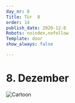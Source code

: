 ```yaml
---
day_nr: 8
Title: Tür  8
order: 14
publish_date: 2020-12-8
Robots: noindex,nofollow
Template: door
show_always: false

---
```



# 8. Dezember

![Cartoon](%assets_url%/pics/08/01.jpg)